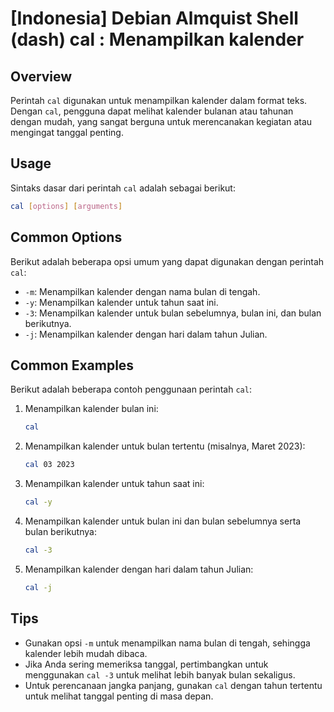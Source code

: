 # [Indonesia] Debian Almquist Shell (dash) cal <Penggunaan setara dalam bahasa Indonesia>: Menampilkan kalender

## Overview
Perintah `cal` digunakan untuk menampilkan kalender dalam format teks. Dengan `cal`, pengguna dapat melihat kalender bulanan atau tahunan dengan mudah, yang sangat berguna untuk merencanakan kegiatan atau mengingat tanggal penting.

## Usage
Sintaks dasar dari perintah `cal` adalah sebagai berikut:

```bash
cal [options] [arguments]
```

## Common Options
Berikut adalah beberapa opsi umum yang dapat digunakan dengan perintah `cal`:

- `-m`: Menampilkan kalender dengan nama bulan di tengah.
- `-y`: Menampilkan kalender untuk tahun saat ini.
- `-3`: Menampilkan kalender untuk bulan sebelumnya, bulan ini, dan bulan berikutnya.
- `-j`: Menampilkan kalender dengan hari dalam tahun Julian.

## Common Examples
Berikut adalah beberapa contoh penggunaan perintah `cal`:

1. Menampilkan kalender bulan ini:
   ```bash
   cal
   ```

2. Menampilkan kalender untuk bulan tertentu (misalnya, Maret 2023):
   ```bash
   cal 03 2023
   ```

3. Menampilkan kalender untuk tahun saat ini:
   ```bash
   cal -y
   ```

4. Menampilkan kalender untuk bulan ini dan bulan sebelumnya serta bulan berikutnya:
   ```bash
   cal -3
   ```

5. Menampilkan kalender dengan hari dalam tahun Julian:
   ```bash
   cal -j
   ```

## Tips
- Gunakan opsi `-m` untuk menampilkan nama bulan di tengah, sehingga kalender lebih mudah dibaca.
- Jika Anda sering memeriksa tanggal, pertimbangkan untuk menggunakan `cal -3` untuk melihat lebih banyak bulan sekaligus.
- Untuk perencanaan jangka panjang, gunakan `cal` dengan tahun tertentu untuk melihat tanggal penting di masa depan.